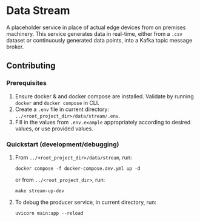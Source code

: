 # Data Stream

A placeholder service in place of actual edge devices from on premises machinery. This service generates data in real-time, either from a `.csv` dataset or continuously generated data points, into a Kafka topic message broker. 



## Contributing


### Prerequisites

1. Ensure docker & and docker compose are installed. Validate by running `docker` and `docker compose` in CLI.
2. Create a `.env` file in current directory: `../<root_project_dir>/data/stream/.env`.
3. Fill in the values from `.env.example` appropriately according to desired values, or use provided values.


### Quickstart (development/debugging)
1. From `../<root_project_dir>/data/stream`, run:
   
   ```
   docker compose -f docker-compose.dev.yml up -d
   ```
   or from `../<root_project_dir>`, run:

   ```
   make stream-up-dev
   ```

2. To debug the producer service, in current directory, run:
   
    ```
    uvicorn main:app --reload 
    ```
